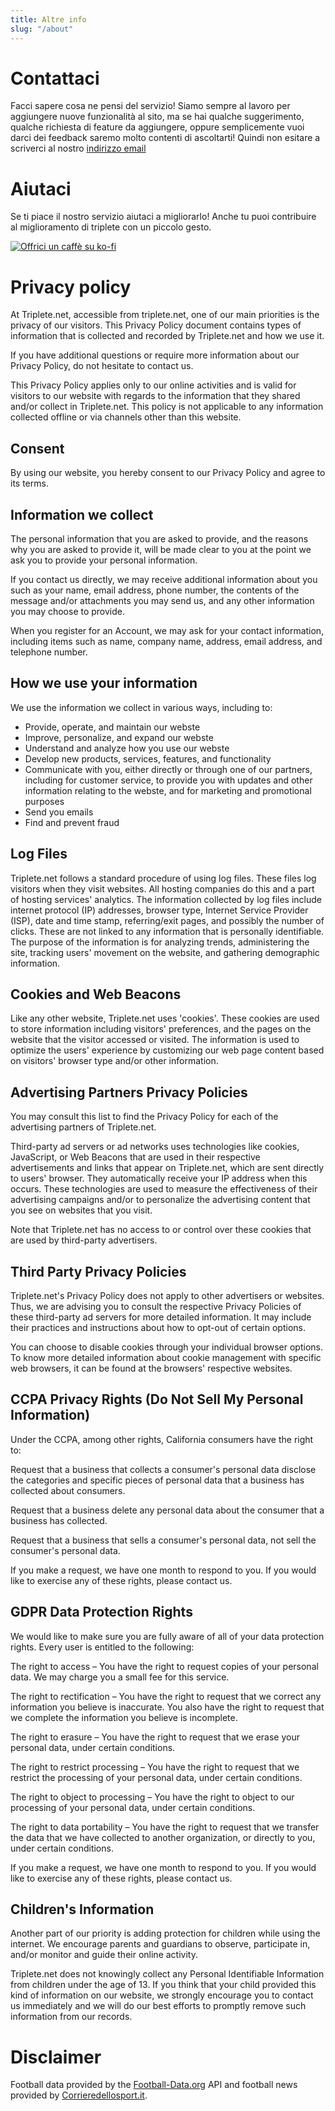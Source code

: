 ```yaml
---
title: Altre info
slug: "/about"
---
```


# Contattaci

Facci sapere cosa ne pensi del servizio! Siamo sempre al lavoro per
aggiungere nuove funzionalità al sito, ma se hai qualche suggerimento,
qualche richiesta di feature da aggiungere, oppure semplicemente vuoi
darci dei feedback saremo molto contenti di ascoltarti! Quindi non
esitare a scriverci al nostro 
<a target="_blank" href="mailto:triplete.help@gmail.com">indirizzo email</a>

# Aiutaci
Se ti piace il nostro servizio aiutaci a migliorarlo! Anche tu puoi contribuire al miglioramento
di triplete con un piccolo gesto. 

<a href="https://ko-fi.com/G2G32Z0BB" target="_blank" class="imgLink"><img src="https://www.ko-fi.com/img/githubbutton_sm.svg" alt="Offrici un caffè su ko-fi" /></a>

# Privacy policy

At Triplete.net, accessible from triplete.net, one of our main
priorities is the privacy of our visitors. This Privacy Policy document
contains types of information that is collected and recorded by
Triplete.net and how we use it.

If you have additional questions or require more information about our
Privacy Policy, do not hesitate to contact us.

This Privacy Policy applies only to our online activities and is valid
for visitors to our website with regards to the information that they
shared and/or collect in Triplete.net. This policy is not applicable to
any information collected offline or via channels other than this
website.

## Consent

By using our website, you hereby consent to our Privacy Policy and agree
to its terms.

## Information we collect

The personal information that you are asked to provide, and the reasons
why you are asked to provide it, will be made clear to you at the point
we ask you to provide your personal information.

If you contact us directly, we may receive additional information about
you such as your name, email address, phone number, the contents of the
message and/or attachments you may send us, and any other information
you may choose to provide.

When you register for an Account, we may ask for your contact
information, including items such as name, company name, address, email
address, and telephone number.

## How we use your information

We use the information we collect in various ways, including to:

- Provide, operate, and maintain our webste
- Improve, personalize, and expand our webste
- Understand and analyze how you use our webste
- Develop new products, services, features, and functionality
- Communicate with you, either directly or through one of our partners,
    including for customer service, to provide you with updates and other
    information relating to the webste, and for marketing and promotional
    purposes
- Send you emails
- Find and prevent fraud

## Log Files

Triplete.net follows a standard procedure of using log files. These
files log visitors when they visit websites. All hosting companies do
this and a part of hosting services' analytics. The information
collected by log files include internet protocol (IP) addresses, browser
type, Internet Service Provider (ISP), date and time stamp,
referring/exit pages, and possibly the number of clicks. These are not
linked to any information that is personally identifiable. The purpose
of the information is for analyzing trends, administering the site,
tracking users' movement on the website, and gathering demographic
information.

<h2 id="#cookies">Cookies and Web Beacons</h2>

Like any other website, Triplete.net uses 'cookies'. These cookies are
used to store information including visitors' preferences, and the pages
on the website that the visitor accessed or visited. The information is
used to optimize the users' experience by customizing our web page
content based on visitors' browser type and/or other information.

## Advertising Partners Privacy Policies

You may consult this list to find the Privacy Policy for each of the
advertising partners of Triplete.net.

Third-party ad servers or ad networks uses technologies like cookies,
JavaScript, or Web Beacons that are used in their respective
advertisements and links that appear on Triplete.net, which are sent
directly to users' browser. They automatically receive your IP address
when this occurs. These technologies are used to measure the
effectiveness of their advertising campaigns and/or to personalize the
advertising content that you see on websites that you visit.

Note that Triplete.net has no access to or control over these cookies
that are used by third-party advertisers.

## Third Party Privacy Policies

Triplete.net's Privacy Policy does not apply to other advertisers or
websites. Thus, we are advising you to consult the respective Privacy
Policies of these third-party ad servers for more detailed information.
It may include their practices and instructions about how to opt-out of
certain options.

You can choose to disable cookies through your individual browser
options. To know more detailed information about cookie management with
specific web browsers, it can be found at the browsers' respective
websites.

## CCPA Privacy Rights (Do Not Sell My Personal Information)

Under the CCPA, among other rights, California consumers have the right
to:

Request that a business that collects a consumer's personal data
disclose the categories and specific pieces of personal data that a
business has collected about consumers.

Request that a business delete any personal data about the consumer that
a business has collected.

Request that a business that sells a consumer's personal data, not sell
the consumer's personal data.

If you make a request, we have one month to respond to you. If you would
like to exercise any of these rights, please contact us.

## GDPR Data Protection Rights

We would like to make sure you are fully aware of all of your data
protection rights. Every user is entitled to the following:

The right to access – You have the right to request copies of your
personal data. We may charge you a small fee for this service.

The right to rectification – You have the right to request that we
correct any information you believe is inaccurate. You also have the
right to request that we complete the information you believe is
incomplete.

The right to erasure – You have the right to request that we erase your
personal data, under certain conditions.

The right to restrict processing – You have the right to request that we
restrict the processing of your personal data, under certain conditions.

The right to object to processing – You have the right to object to our
processing of your personal data, under certain conditions.

The right to data portability – You have the right to request that we
transfer the data that we have collected to another organization, or
directly to you, under certain conditions.

If you make a request, we have one month to respond to you. If you would
like to exercise any of these rights, please contact us.

## Children's Information

Another part of our priority is adding protection for children while
using the internet. We encourage parents and guardians to observe,
participate in, and/or monitor and guide their online activity.

Triplete.net does not knowingly collect any Personal Identifiable
Information from children under the age of 13. If you think that your
child provided this kind of information on our website, we strongly
encourage you to contact us immediately and we will do our best efforts
to promptly remove such information from our records.

# Disclaimer
Football data provided by the <a href="https://www.football-data.org/" target="_blank">Football-Data.org</a> API and football news provided by <a href="https://www.corrieredellosport.it/" target="_blank">Corrieredellosport.it</a>.